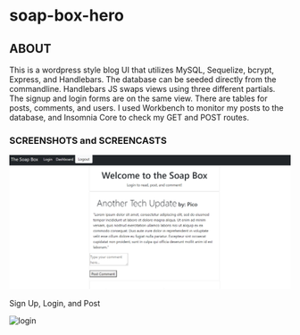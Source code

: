 # soap-box-hero

## ABOUT

This is a wordpress style blog UI that utilizes MySQL, Sequelize, bcrypt, Express, and Handlebars. The database can be seeded directly from the commandline. Handlebars JS swaps views using three different partials. The signup and login forms are on the same view. There are tables for posts, comments, and users. I used Workbench to monitor my posts to the database, and Insomnia Core to check my GET and POST routes.

### SCREENSHOTS and SCREENCASTS



![post](soapPost.png)

Sign Up, Login, and Post

![login](soapLoginPost3.gif)




